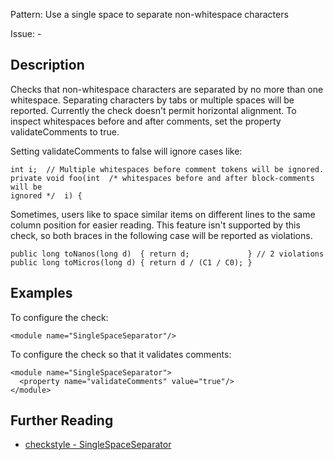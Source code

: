 Pattern: Use a single space to separate non-whitespace characters

Issue: -

## Description

Checks that non-whitespace characters are separated by no more than one whitespace. Separating characters by tabs or multiple spaces will be reported. Currently the check doesn't permit horizontal alignment. To inspect whitespaces before and after comments, set the property validateComments to true. 

Setting validateComments to false will ignore cases like: 
    
    
    int i;  // Multiple whitespaces before comment tokens will be ignored.
    private void foo(int  /* whitespaces before and after block-comments will be
    ignored */  i) {
            

Sometimes, users like to space similar items on different lines to the same column position for easier reading. This feature isn't supported by this check, so both braces in the following case will be reported as violations. 
    
    
    public long toNanos(long d)  { return d;             } // 2 violations
    public long toMicros(long d) { return d / (C1 / C0); }
            

## Examples

To configure the check: 
    
    
    <module name="SingleSpaceSeparator"/>
            

To configure the check so that it validates comments: 
    
    
    <module name="SingleSpaceSeparator">
      <property name="validateComments" value="true"/>
    </module>

## Further Reading

* [checkstyle - SingleSpaceSeparator](http://checkstyle.sourceforge.net/config_whitespace.html#SingleSpaceSeparator)
